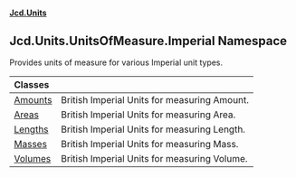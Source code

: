 #### [Jcd.Units](index.md 'index')

## Jcd.Units.UnitsOfMeasure.Imperial Namespace

Provides units of measure for various Imperial unit types.

| Classes | |
| :--- | :--- |
| [Amounts](Amounts.md 'Jcd.Units.UnitsOfMeasure.Imperial.Amounts') | British Imperial Units for measuring Amount. |
| [Areas](Areas.md 'Jcd.Units.UnitsOfMeasure.Imperial.Areas') | British Imperial Units for measuring Area. |
| [Lengths](Lengths.md 'Jcd.Units.UnitsOfMeasure.Imperial.Lengths') | British Imperial Units for measuring Length. |
| [Masses](Masses.md 'Jcd.Units.UnitsOfMeasure.Imperial.Masses') | British Imperial Units for measuring Mass. |
| [Volumes](Volumes.md 'Jcd.Units.UnitsOfMeasure.Imperial.Volumes') | British Imperial Units for measuring Volume. |
